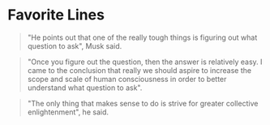 # Favorite Lines

> "He points out that one of the really tough things is figuring out what question to ask", Musk said.

> "Once you figure out the question, then the answer is relatively easy. I came to the conclusion that really we should aspire to increase the scope and scale of human consciousness in order to better understand what question to ask".

> "The only thing that makes sense to do is strive for greater collective enlightenment", he said.
